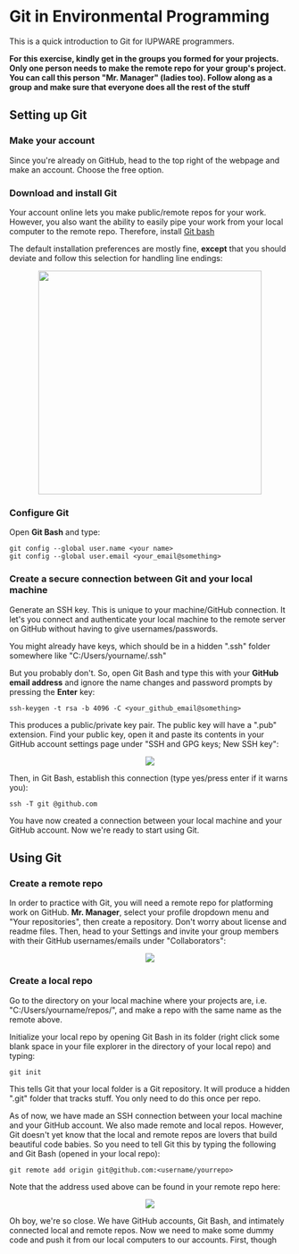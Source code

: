 # Git in Environmental Programming
This is a quick introduction to Git for IUPWARE programmers. 

**For this exercise, kindly get in the groups you formed for your projects. Only one person needs to make the remote repo for your group's project. You can call this person "Mr. Manager" (ladies too). Follow along as a group and make sure that everyone does all the rest of the stuff**

## Setting up Git

### Make your account
Since you're already on GitHub, head to the top right of the webpage and make an account. Choose the free option.

### Download and install Git
Your account online lets you make public/remote repos for your work. However, you also want the ability to easily pipe your work from your local computer to the remote repo. Therefore, install [Git bash](https://git-scm.com/downloads)

The default installation preferences are mostly fine, **except** that you should deviate and follow this selection for handling line endings:

<p align="center">
<img width="400" src="https://github.com/lwilgrant/enviro_prog_git/blob/main/install_option.png" />
</p>

### Configure Git
Open **Git Bash** and type:
```
git config --global user.name <your name>
git config --global user.email <your_email@something>
```

### Create a secure connection between Git and your local machine
Generate an SSH key. This is unique to your machine/GitHub connection. It let's you connect and authenticate your local machine to the remote server on GitHub without having to give usernames/passwords.

You might already have keys, which should be in a hidden ".ssh" folder somewhere like "C:/Users/yourname/.ssh"

But you probably don't. So, open Git Bash and type this with your **GitHub email address** and ignore the name changes and password prompts by pressing the **Enter** key:
```
ssh-keygen -t rsa -b 4096 -C <your_github_email@something>
```

This produces a public/private key pair. The public key will have a ".pub" extension. Find your public key, open it and paste its contents in your GitHub account settings page under "SSH and GPG keys; New SSH key":
<p align="center">
<img src="https://github.com/lwilgrant/enviro_prog_git/blob/main/keys.PNG" />
</p>

Then, in Git Bash, establish this connection (type yes/press enter if it warns you):
```
ssh -T git @github.com
```

You have now created a connection between your local machine and your GitHub account. Now we're ready to start using Git.

## Using Git

### Create a remote repo
In order to practice with Git, you will need a remote repo for platforming work on GitHub. **Mr. Manager**, select your profile dropdown menu and "Your repositories", then create a repository. Don't worry about license and readme files. Then, head to your Settings and invite your group members with their GitHub usernames/emails under "Collaborators":
<p align="center">
<img src="https://github.com/lwilgrant/enviro_prog_git/blob/main/collabs.PNG" />
</p>

### Create a local repo
Go to the directory on your local machine where your projects are, i.e. "C:/Users/yourname/repos/", and make a repo with the same name as the remote above.

Initialize your local repo by opening Git Bash in its folder (right click some blank space in your file explorer in the directory of your local repo) and typing:
```
git init
```

This tells Git that your local folder is a Git repository. It will produce a hidden ".git" folder that tracks stuff. You only need to do this once per repo.

As of now, we have made an SSH connection between your local machine and your GitHub account. We also made remote and local repos. However, Git doesn't yet know that the local and remote repos are lovers that build beautiful code babies. So you need to tell Git this by typing the following and Git Bash (opened in your local repo):
```
git remote add origin git@github.com:<username/yourrepo>
```

Note that the address used above can be found in your remote repo here:
<p align="center">
<img src="https://github.com/lwilgrant/enviro_prog_git/blob/main/connecting.PNG" />
</p>

Oh boy, we're so close. We have GitHub accounts, Git Bash, and intimately connected local and remote repos. Now we need to make some dummy code and push it from our local computers to our accounts. First, though
